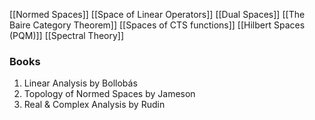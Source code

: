 [[Normed Spaces]]
[[Space of Linear Operators]]
[[Dual Spaces]]
[[The Baire Category Theorem]]
[[Spaces of CTS functions]]
[[Hilbert Spaces (PQM)]]
[[Spectral Theory]]

### Books
1. Linear Analysis by Bollobás
2. Topology of Normed Spaces by Jameson
3. Real & Complex Analysis by Rudin




